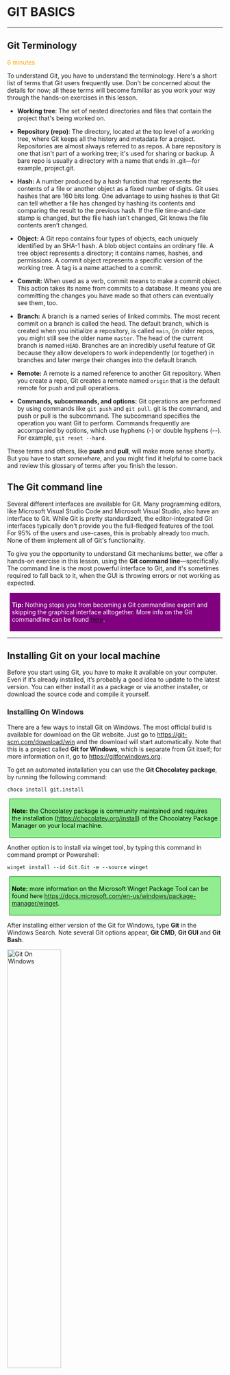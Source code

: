 ﻿[comment]: <> (please keep all comment items at the top of the markdown file)
[comment]: <> (please do not change the ***, as well as <div> placeholders for Note and Tip layout)


# GIT BASICS
***

## Git Terminology

<span class="oi oi-clock" style="color: orange;">  6 minutes</span>

To understand Git, you have to understand the terminology. Here's a short list of terms that Git users frequently use. Don't be concerned about the details for now; all these terms will become familiar as you work your way through the hands-on exercises in this lesson.


- **Working tree**: The set of nested directories and files that contain the project that's being worked on.

- **Repository (repo)**: The directory, located at the top level of a working tree, where Git keeps all the history and metadata for a project. Repositories are almost always referred to as repos. A bare repository is one that isn't part of a working tree; it's used for sharing or backup. A bare repo is usually a directory with a name that ends in .git—for example, project.git.

- **Hash:** A number produced by a hash function that represents the contents of a file or another object as a fixed number of digits. Git uses hashes that are 160 bits long. One advantage to using hashes is that Git can tell whether a file has changed by hashing its contents and comparing the result to the previous hash. If the file time-and-date stamp is changed, but the file hash isn’t changed, Git knows the file contents aren’t changed.

- **Object:** A Git repo contains four types of objects, each uniquely identified by an SHA-1 hash. A blob object contains an ordinary file. A tree object represents a directory; it contains names, hashes, and permissions. A commit object represents a specific version of the working tree. A tag is a name attached to a commit.

- **Commit:** When used as a verb, commit means to make a commit object. This action takes its name from commits to a database. It means you are committing the changes you have made so that others can eventually see them, too.

- **Branch:** A branch is a named series of linked commits. The most recent commit on a branch is called the head. The default branch, which is created when you initialize a repository, is called ```main```, (in older repos, you might still see the older name ```master```. The head of the current branch is named ```HEAD```. Branches are an incredibly useful feature of Git because they allow developers to work independently (or together) in branches and later merge their changes into the default branch.

- **Remote:** A remote is a named reference to another Git repository. When you create a repo, Git creates a remote named ```origin``` that is the default remote for push and pull operations.

- **Commands, subcommands, and options:** Git operations are performed by using commands like ```git push``` and ```git pull```. git is the command, and push or pull is the subcommand. The subcommand specifies the operation you want Git to perform. Commands frequently are accompanied by options, which use hyphens (-) or double hyphens (--). For example, ```git reset --hard```.

These terms and others, like **push** and **pull**, will make more sense shortly. But you have to start *somewhere*, and you might find it helpful to come back and review this glossary of terms after you finish the lesson.

## The Git command line

Several different interfaces are available for Git. Many programming editors, like Microsoft Visual Studio Code and Microsoft Visual Studio, also have an interface to Git. While Git is pretty standardized, the editor-integrated Git interfaces typically don't provide you the full-fledged features of the tool. For 95% of the users and use-cases, this is probably already too much. None of them implement all of Git's functionality.

To give you the opportunity to understand Git mechanisms better, we offer a hands-on exercise in this lesson, using the **Git command line**—specifically. The command line is the most powerful interface to Git, and it's sometimes required to fall back to it, when the GUI is throwing errors or not working as expected.

[comment]: <> (this is the section for the Tip: item; consider adding a Tip, or remove the section between <div> and </div> if there is no tip)

<div style="background: purple; 
            font-size: 14px; 
            color: white;
            padding: 5px; 
            border: 1px solid white; 
            margin: 5px;">

**Tip:** Nothing stops you from becoming a Git commandline expert and skipping the graphical interface alltogether. More info on the Git commandline can be found [here](https://git-scm.com/docs/gittutorial).
</div>

***


## Installing Git on your local machine

Before you start using Git, you have to make it available on your computer. Even if it’s already installed, it’s probably a good idea to update to the latest version. You can either install it as a package or via another installer, or download the source code and compile it yourself.

### Installing On Windows

There are a few ways to install Git on Windows. The most official build is available for download on the Git website. Just go to https://git-scm.com/download/win and the download will start automatically. Note that this is a project called **Git for Windows**, which is separate from Git itself; for more information on it, go to https://gitforwindows.org.

To get an automated installation you can use the **Git Chocolatey package**, by running the following command:

```choco install git.install```

[comment]: <> (this is the section for the Tip: item; consider adding a Tip, or remove the section between <div> and </div> if there is no tip)

<div style="background: lightgreen; 
            font-size: 14px; 
            color: black;
            padding: 5px; 
            border: 1px solid green; 
            margin: 5px;">
            
**Note:** the Chocolatey package is community maintained and requires the installation (https://chocolatey.org/install) of the Chocolatey Package Manager on your local machine.
</div>

Another option is to install via winget tool, by typing this command in command prompt or Powershell:

```winget install --id Git.Git -e --source winget```

<div style="background: lightgreen; 
            font-size: 14px; 
            color: black;
            padding: 5px; 
            border: 1px solid green; 
            margin: 5px;">
            
**Note:** more information on the Microsoft Winget Package Tool can be found here https://docs.microsoft.com/en-us/windows/package-manager/winget.
</div>

After installing either version of the Git for Windows, type **Git** in the Windows Search. Note several Git options appear, **Git CMD**, **Git GUI** and **Git Bash**. 

<img src="https://mttgithubreadiness.blob.core.windows.net/lessons/GB_02_gitbash.png" alt="Git On Windows" style="width:50%;">
<br></br>

**Git Bash** is the closest to the Linux version and somewhat considered the standard across all platforms. 

### Installing on Linux

If you want to install the basic Git tools on Linux via a binary installer, you can generally do so through the package management tool that comes with your distribution. If you’re on Fedora (or any closely-related RPM-based distribution, such as RHEL or CentOS), you can use dnf:

```$ sudo dnf install git-all```

If you’re on a Debian-based distribution, such as Ubuntu, try apt:

```$ sudo apt install git-all```

For more options, there are instructions for installing on several different Unix distributions on the Git website, at https://git-scm.com/download/linux.

### Installing On MacOS

There are several ways to install Git on macOS. The easiest is probably to install the **Xcode Command Line Tools**. On Ventura (macOS 13) or above you can do this simply by trying to run git from the Terminal the very first time.

```$ git --version```

If you don’t have it installed already, it will prompt you to install it.

If you want a more up to date version, you can also install it via a binary installer. A macOS Git installer is maintained and available for download at the Git website, at https://git-scm.com/download/mac.

[comment]: <> (this is the section for the Tip: item; consider adding a Tip, or remove the section between <div> and </div> if there is no tip)

<div style="background: purple; 
            font-size: 14px; 
            color: white;
            padding: 5px; 
            border: 1px solid white; 
            margin: 5px;">

**Tip:** Git is also integrated in Azure Cloud Shell, allowing for a source control integration, directly from within the Azure Portal.
</div>

***

## Basic Git Command Options

Git works by remembering the changes to your files as if it's taking snapshots of your file system. We'll cover a few basic commands to start tracking files in your repo. Then, you'll save your first "snapshot" for Git to compare against.

**git status**
The first and most commonly used Git command is git status. You will use it in the first exercise, to see that you had initialized your Git repo properly.

git status displays the state of the working tree (and of the staging area—we'll talk more about the staging area soon). It lets you see which changes are currently being tracked by Git, so you can decide whether you want to ask Git to take another snapshot.

**git add**
git add is the command you use to tell Git to start keeping track of changes in certain files.

The technical term is staging these changes. You'll use git add to stage changes to prepare for a commit. All changes in files that have been added but not yet committed are stored in the staging area.

**git commit**
After you've staged some changes for commit, you can save your work to a snapshot by invoking the git commit command.

Commit is both a verb and a noun. It has essentially the same meaning as when you commit to a plan or commit a change to a database. As a verb, committing changes means you put a copy (of the file, directory, or other "stuff") in the repository as a new version. As a noun, a commit is the small chunk of data that gives the changes you committed a unique identity. The data that's saved in a commit includes the author's name and e-mail address, the date, comments about what you did (and why), an optional digital signature, and the unique identifier of the preceding commit.

**git log**
The git log command allows you to see information about previous commits. Each commit has a message attached to it (a commit message), and the git log command prints information about the most recent commits, like their time stamp, the author, and a commit message. This command helps you keep track of what you've been doing and what changes have been saved.

**git help**
You've already tried out the git help command, but it's worth reminding you about. Use this command to easily get information about all the commands you've learned so far, and more.

Remember, each command comes with its own help page, too. You can find these help pages by typing git <command> --help. For example, git commit --help brings up a page that tells you more about the git commit command and how to use it.

## Summary
This lesson introduced you to **Git**, by

- clarifying a list of terms and corresponding description
- explaining how to get started with installing Git on your client OS of choice

[comment]: <> (this is the section for the Note: item; please do not make any changes here)
***
<div style="background: lightgreen; 
            font-size: 11px; 
            color: black;
            padding: 5px; 
            border: 1px solid lightgray; 
            margin: 5px;">

**Note:** Parts of this lesson is based on the original article "What is Version Control", published at <a href="https://learn.microsoft.com/en-us/training/modules/intro-to-git/1-what-is-vc" >Microsoft Learn</a>.
</div>